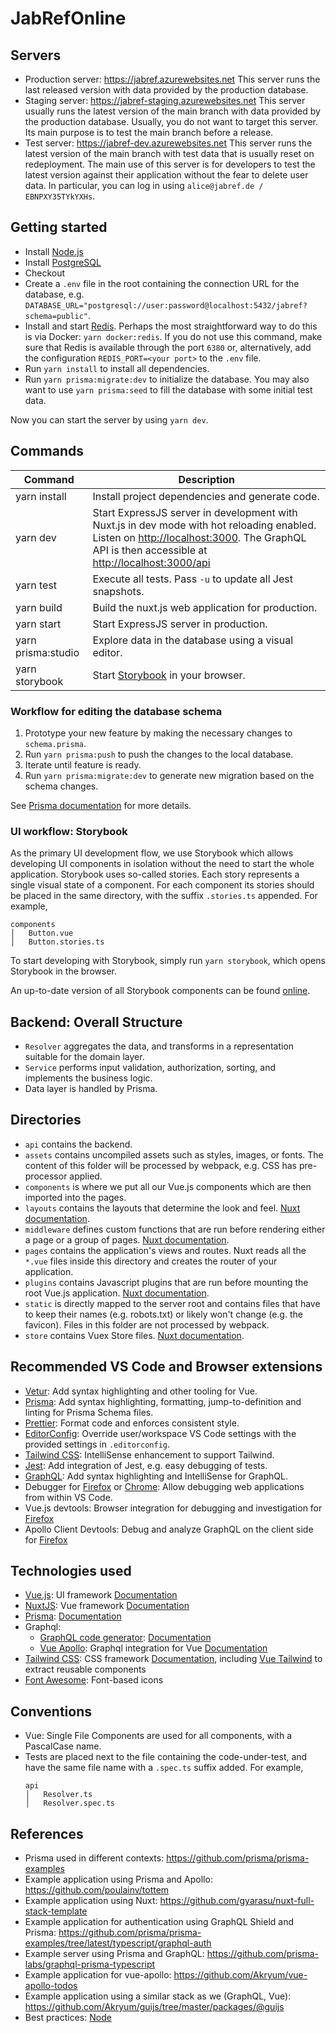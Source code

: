 # JabRefOnline

## Servers
- Production server: https://jabref.azurewebsites.net
  This server runs the last released version with data provided by the production database.
- Staging server: https://jabref-staging.azurewebsites.net
  This server usually runs the latest version of the main branch with data provided by the production database.
  Usually, you do not want to target this server. Its main purpose is to test the main branch before a release.
- Test server: https://jabref-dev.azurewebsites.net
  This server runs the latest version of the main branch with test data that is usually reset on redeployment.
  The main use of this server is for developers to test the latest version against their application without the fear to delete user data.
  In particular, you can log in using `alice@jabref.de / EBNPXY35TYkYXHs`.

## Getting started
- Install [Node.js](https://nodejs.org/)
- Install [PostgreSQL](https://www.postgresql.org/)
- Checkout
- Create a `.env` file in the root containing the connection URL for the database, e.g. `DATABASE_URL="postgresql://user:password@localhost:5432/jabref?schema=public"`.
- Install and start [Redis](https://redis.io/).
  Perhaps the most straightforward way to do this is via Docker: `yarn docker:redis`.
  If you do not use this command, make sure that Redis is available through the port `6380` or, alternatively, add the configuration `REDIS_PORT=<your port>` to the `.env` file. 
- Run `yarn install` to install all dependencies.
- Run `yarn prisma:migrate:dev` to initialize the database. You may also want to use `yarn prisma:seed` to fill the database with some initial test data.

Now you can start the server by using `yarn dev`.

## Commands

| Command | Description |
|---------|-------------|
| yarn install | Install project dependencies and generate code. |
| yarn dev | Start ExpressJS server in development with Nuxt.js in dev mode with hot reloading enabled. Listen on [http://localhost:3000](http://localhost:3000). The GraphQL API is then accessible at [http://localhost:3000/api](http://localhost:3000/api) |
| yarn test | Execute all tests. Pass `-u` to update all Jest snapshots.|
| yarn build | Build the nuxt.js web application for production. |
| yarn start | Start ExpressJS server in production. |
| yarn prisma:studio | Explore data in the database using a visual editor. |
| yarn storybook | Start [Storybook](#ui-workflow-storybook) in your browser. |


### Workflow for editing the database schema

1. Prototype your new feature by making the necessary changes to `schema.prisma`.
2. Run `yarn prisma:push` to push the changes to the local database.
3. Iterate until feature is ready.
4. Run `yarn prisma:migrate:dev` to generate new migration based on the schema changes.

See [Prisma documentation](https://www.prisma.io/docs/guides/application-lifecycle/prototyping-schema-db-push) for more details.

### UI workflow: Storybook
As the primary UI development flow, we use Storybook which allows developing UI components in isolation without the need to start the whole application.
Storybook uses so-called stories.
Each story represents a single visual state of a component.
For each component its stories should be placed in the same directory, with the suffix `.stories.ts` appended.
For example, 
```
components
│   Button.vue
│   Button.stories.ts
```
To start developing with Storybook, simply run `yarn storybook`, which opens Storybook in the browser.

An up-to-date version of all Storybook components can be found [online](https://www.chromatic.com/library?appId=61142988527d34003b1e783d&branch=main).

## Backend: Overall Structure
- `Resolver` aggregates the data, and transforms in a representation suitable for the domain layer.
- `Service` performs input validation, authorization, sorting, and implements the business logic.
- Data layer is handled by Prisma.  

## Directories

- `api` contains the backend.
- `assets` contains uncompiled assets such as styles, images, or fonts. The content of this folder will be processed by webpack, e.g. CSS has pre-processor applied.
- `components` is where we put all our Vue.js components which are then imported into the pages.
- `layouts` contains the layouts that determine the look and feel. [Nuxt documentation](https://nuxtjs.org/docs/2.x/directory-structure/layouts).
- `middleware` defines custom functions that are run before rendering either a page or a group of pages. [Nuxt documentation](https://nuxtjs.org/docs/2.x/directory-structure/middleware).
- `pages` contains the application's views and routes. Nuxt reads all the `*.vue` files inside this directory and creates the router of your application. 
- `plugins` contains Javascript plugins that are run before mounting the root Vue.js application. [Nuxt documentation](https://nuxtjs.org/guide/plugins).
- `static` is directly mapped to the server root and contains files that have to keep their names (e.g. robots.txt) or likely won't change (e.g. the favicon). Files in this folder are not processed by webpack.
- `store` contains Vuex Store files. [Nuxt documentation](https://nuxtjs.org/guide/vuex-store).

## Recommended VS Code and Browser extensions
- [Vetur](https://marketplace.visualstudio.com/items?itemName=octref.vetur): Add syntax highlighting and other tooling for Vue. 
- [Prisma](https://marketplace.visualstudio.com/items?itemName=Prisma.prisma): Add syntax highlighting, formatting, jump-to-definition and linting for Prisma Schema files. 
- [Prettier](https://marketplace.visualstudio.com/items?itemName=esbenp.prettier-vscode): Format code and enforces consistent style.
- [EditorConfig](https://marketplace.visualstudio.com/items?itemName=EditorConfig.EditorConfig): Override user/workspace VS Code settings with the provided settings in `.editorconfig`.
- [Tailwind CSS](https://marketplace.visualstudio.com/items?itemName=bradlc.vscode-tailwindcss): IntelliSense enhancement to support Tailwind.
- [Jest](https://marketplace.visualstudio.com/items?itemName=Orta.vscode-jest): Add integration of Jest, e.g. easy debugging of tests.
- [GraphQL](https://marketplace.visualstudio.com/items?itemName=GraphQL.vscode-graphql): Add syntax highlighting and IntelliSense for GraphQL.
- Debugger for [Firefox](https://marketplace.visualstudio.com/items?itemName=firefox-devtools.vscode-firefox-debug) or [Chrome](https://marketplace.visualstudio.com/items?itemName=msjsdiag.debugger-for-chrome): Allow debugging web applications from within VS Code. 
- Vue.js devtools: Browser integration for debugging and investigation for [Firefox](https://addons.mozilla.org/en-US/firefox/addon/vue-js-devtools/)
- Apollo Client Devtools: Debug and analyze GraphQL on the client side for [Firefox](https://addons.mozilla.org/en-US/firefox/addon/apollo-developer-tools/) 

## Technologies used
- [Vue.js](https://vuejs.org/): UI framework [Documentation](https://vuejs.org/v2/guide/)
- [NuxtJS](https://nuxtjs.org/): Vue framework [Documentation](https://nuxtjs.org/docs/2.x/get-started/installation)
- [Prisma](https://www.prisma.io/): [Documentation](https://www.prisma.io/docs/)
- Graphql:
   - [GraphQL code generator](https://graphql-code-generator.com/): [Documentation](https://graphql-code-generator.com/docs/getting-started/index)
   - [Vue Apollo](https://apollo.vuejs.org/): Graphql integration for Vue [Documentation](https://v4.apollo.vuejs.org/guide-option/)
- [Tailwind CSS](https://tailwindcss.com/): CSS framework [Documentation](https://tailwindcss.com/docs), including [Vue Tailwind](https://www.vue-tailwind.com/docs/installation) to extract reusable components 
- [Font Awesome](https://fontawesome.com/icons?d=gallery&p=2): Font-based icons

## Conventions
- Vue: Single File Components are used for all components, with a PascalCase name.
- Tests are placed next to the file containing the code-under-test, and have the same file name with a `.spec.ts` suffix added.
  For example, 
  ```
  api
  │   Resolver.ts
  │   Resolver.spec.ts
  ```

## References
- Prisma used in different contexts: https://github.com/prisma/prisma-examples
- Example application using Prisma and Apollo: https://github.com/poulainv/tottem
- Example application using Nuxt: https://github.com/gyarasu/nuxt-full-stack-template
- Example application for authentication using GraphQL Shield and Prisma: https://github.com/prisma/prisma-examples/tree/latest/typescript/graphql-auth
- Example server using Prisma and GraphQL: https://github.com/prisma-labs/graphql-prisma-typescript
- Example application for vue-apollo: https://github.com/Akryum/vue-apollo-todos
- Example application using a similar stack as we (GraphQL, Vue): https://github.com/Akryum/guijs/tree/master/packages/@guijs
- Best practices: [Node](https://github.com/goldbergyoni/nodebestpractices)
